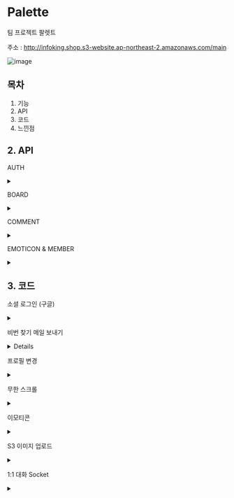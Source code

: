 # Palette
팀 프로젝트 팔렛트

주소 : http://infoking.shop.s3-website.ap-northeast-2.amazonaws.com/main

![image](https://user-images.githubusercontent.com/78591345/115690495-1190f080-a398-11eb-8623-cb1518bd51e4.PNG)

## 목차
1. 기능
2. API
3. 코드
4. 느낀점

## 2. API 

   AUTH
<details> <summary> </summary> <div markdown="1">
  
  ![image](https://user-images.githubusercontent.com/78591345/115645341-27cc8b80-a35b-11eb-8c19-a6d717f3538d.PNG)
     </div>
</details>
  
  BOARD
    <details> <summary> </summary> <div markdown="1"> 
  ![image](https://user-images.githubusercontent.com/78591345/115645346-28fdb880-a35b-11eb-83ec-24c6bb0801fa.PNG)
     </div>
</details>

  COMMENT
    <details> <summary> </summary> <div markdown="1"> 
  ![image](https://user-images.githubusercontent.com/78591345/115645347-28fdb880-a35b-11eb-94f6-a752f492093e.PNG)
   </div>
  </details>

 
 EMOTICON & MEMBER
    <details> <summary> </summary> <div markdown="1"> 
 ![image](https://user-images.githubusercontent.com/78591345/115645348-29964f00-a35b-11eb-9a84-ec1f7b849282.PNG)
 ![image](https://user-images.githubusercontent.com/78591345/115645349-29964f00-a35b-11eb-8dc2-8d7c9728dfd8.PNG)
    </div>
   </details>
   
   
   
   ## 3. 코드
   
   소셜 로그인 (구글)
<details> <summary> </summary> <div markdown="1">
  
  ![image](https://user-images.githubusercontent.com/78591345/115690122-b3fca400-a397-11eb-9929-c500ecdc202e.PNG)
  
  
 ```js
// 구글 시작
authRouter.get("/google", passport.authenticate("google", { scope: ["profile", "email"] }))


// 패스포트
const GoogleStrategy = require("passport-google-oauth20").Strategy
passport.serializeUser(function (user, done) {
  done(null, user)
})

passport.deserializeUser(function (user, done) {
  done(null, user)
})

module.exports = () => {
  passport.use(

    new GoogleStrategy(
      {
        clientID: process.env.LOVE_GOOGLE_ID,
        clientSecret: process.env.LOVE_GOOGLE_PW,
        callbackURL: `http://wcd21.shop/auth/google/callback`,
      },

      async (accessToken, refreshToken, profile, cb) => {
        
        const {
          _json: { id, avatar_url, name, email },
        } = profile

        try {
          const user = await User.findOne({ email: email })
          if (user) {
            return cb(null, user)
          } else {
            const newUser = new User({
              email,
              nickname: name,
              snsId: true,
            })
            await newUser.save()
            return cb(null, newUser)
          }
        } catch (error) {
          return cb(error)
        }
      }
    )
  )
}


// 구글 콜백 함수
authRouter.get(
  "/google/callback",
  passport.authenticate("google", { failureRedirect: "/" }),
  function (req, res) {
    const { _id } = req.user

    res.redirect("http://localhost:3000/social/" + _id)
  }
)
```

<a>태그로 요청이 들어오면, 구글로 부터 인증을 받는다. 그 후 구글의 profile에서 필요한 정보를 내려 받는다.
  
소셜 로그인 정보를 DB에 담아야 함으로,

  DB에 이미 있는 경우와 없는 경우를 분기처리한 후, 콜백 함수로 넘긴다.
  
  콜백 함수에서는 리다이렉트를 이용해 페이지를 이동시킨다.
  
  여기서 문제가 있었는데, 정상적인 방법은 아닌 것 같지만, 일단 임시방편으로 해결했다.
  
소셜 로그인 요청은 a태그로 받아야한다. axios와 ajax를 이용한 RestfulAPI를 이용할 수 없다고 한다.
  
 그래서 res.send를 이용한 서버 자체 토큰을 내려줄 수 없었다. res.cookie를 이용한 강제로 쿠키에 토큰을 심는 방식도 있었지만 이렇게 해결했다.
 
  1. 리다이렉트를 이용하여 DB에 저장된 소셜 로그인 유저의 고유값인 _id를 클라이언트에 주소 값으로 넘긴다.
  2. 클라이언트는 주소 뒤에있는 _id를 받은 후 API를 한 번 더 요청하며, 서버에 _id를 보낸다.
  3. 서버는 _id를 통해 자체 jwt토큰을 반환한다.

 카카오톡, 구글 둘 다 이렇게 처리했다...
 
 다음에 더 똑똑하게 문제를 해결할 수 있겠짛ㅎㅎㅎ

</div>
</details>


  비번 찾기 메일 보내기
<details> <summary> </summary> <div markdown="1">
  
  ![image](https://user-images.githubusercontent.com/78591345/115690110-b101b380-a397-11eb-9cf7-d4bba8d69720.PNG)
  
 ```js
// 비번 찾기
authRouter.post("/searchPwd", async (req, res) => {
  // sns는 비번찾기 못 이용하게 해야함

  const { email } = req.body
  const randomString = Math.random().toString(36).slice(2)

  const hash = await bcrypt.hash(randomString, 12)

  let transporter = nodemailer.createTransport({
    service: "gmail",
    host: "smtp.gmail.com",
    port: 587,
    secure: false,
    auth: {
      user: process.env.LOVE_MAIL_ID,
      pass: process.env.LOVE_MAIL_PW,
    },
  })

  let info = await transporter.sendMail({
    // 보내는 곳의 이름과, 메일 주소를 입력
    from: `"F4 TEAM" <${process.env.LOVE_MAIL_ID}>`,
    to: email,
    subject: "Pallet 임시 비밀번호입니다^^",
    text: randomString,
  })

  await User.updateOne({ email }, { $set: { password: hash } })

  return res.send("비번찾기 완료^^ㅋ")
})

 ```

bcrypt는 단방향 이라서, 복호화가 불가능했다. 처음엔 가능한 줄 알고 이상한 쇼를 했다.

그래서 임시 비밀번호를 가입된 이메일로 보내준다.

노드 메일러라는 npm을 이용해서, 가입된 이메일에게 보낼 수 있다.

임시 비밀번호를 받은 사람은 비밀번호 변경을 이용하여 비밀 번호를 바꿀 수 있다.
  
 
</div>
</details>



   프로필 변경
<details> <summary> </summary> <div markdown="1">
  
  ![image](https://user-images.githubusercontent.com/78591345/115690111-b232e080-a397-11eb-8b91-bbb79904c4fe.PNG)

 ```js
 
// 프로필 수정ㅎㅎ
authRouter.patch("/myProfile", middlewares, upload.single("profile_img"), async (req, res) => {
  const userId = res.locals.user
  const { password, comment_myself, profile_img } = req.body
  const imgUrl = req.file && `http://wcd21.shop${req.file.filename}`

  // 비번은 바꿧을 때
  if (password !== "null") {
    const hash = await bcrypt.hash(password, 12)
    const newUserInfo = await User.findByIdAndUpdate(
      userId,
      {
        $set: {
          ...req.body,
          profile_img: imgUrl,
          password: hash,
        },
      },
      {
        new: true,
      }
    )
    delete newUserInfo.password
    return res.send({ newUserInfo })
  }
  // 비번 안 바꿨을 때
  else {
    // 처음 프로필 이미지 아무것도 없을때 변경시
    if (userId.profile_img == " ") {
      const newUserInfo = await User.findByIdAndUpdate(
        userId,
        {
          $set: {
            comment_myself: comment_myself,
            profile_img: imgUrl,
          },
        },
        {
          new: true,
        }
      )
      delete newUserInfo.password
      return res.send({ newUserInfo })
    } else if (typeof profile_img == String) {
      const newUserInfo = await User.findByIdAndUpdate(
        userId,
        {
          $set: {
            comment_myself: comment_myself,
            profile_img: profile_img,
          },
        },
        {
          new: true,
        }
      )
      delete newUserInfo.password
      return res.send({ newUserInfo })
    }
    // 비번은 안바꾸고, 이미지만 바꿨을 떄
    else {
      const newUserInfo = await User.findByIdAndUpdate(
        userId,
        {
          $set: {
            comment_myself: comment_myself,
            profile_img: imgUrl,
          },
        },
        {
          new: true,
        }
      )
      delete newUserInfo.password
      return res.send({ newUserInfo })
    }
  }
})

 ```
 
 분기처리하기가 조금 까다로웠다.
 
 프로필 변경 하나에 비밀번호, 프로필이미지, 상태메시지 동시에 변경이 가능했고,
 
 비밀번호를 입력 안 할 경우엔, 기존 비밀번호를 유지해야했다.
 
 다른 것도 마찬가지로, 입력 안 할 경우엔 기존 것을 유지해야했다.
 
 여기서 SNS ID는 비밀번호가 DB에 저장될 떄 부터 없기 때문에, SNS일 경우를 따로 생각해야했고,
 
 처음 프로필 이미지가 없을 경우는 기존 이미지가 스트링으로 안 넘어 오기 때문에, 따로 생각해야했다.
 
 그래서 야생 코딩했다ㅎㅎㅎㅎ..
 
 
 </div>
</details>



   무한 스크롤
<details> <summary> </summary> <div markdown="1">
  
  ![image](https://user-images.githubusercontent.com/78591345/115690495-1190f080-a398-11eb-8623-cb1518bd51e4.PNG)

 ```js

exports.getPosts = async (req, res, next) => {
  let { page } = req.query
  page = (page - 1 || 0) < 0 ? 0 : page - 1 || 0

  try {
    const posts = await Post.find({})
      .populate([
        { path: "user", select: userSelect },
        {
          path: "emoticon",
          select: emoticonSelect,
          populate: { path: "user", select: userSelectMini },
        },
        { path: "comment", populate: { path: "user", select: userSelectMini } },
      ])
      .sort("-createdAt")
      .skip(page * 5)
      .limit(5)

    // 새로운 이모티콘 별 사람들의 아이디 작성해서 보내주기
    const newPost = posts.map((post) => {
      emoji = makeEmojiCounter(post.emoticon)
      return { post, emoji }
    })
    return res.send({ posts: newPost })
  } catch (err) {
    console.log(err)
    next(err)
  }
}

 ```
 
클라가 쿼리로 보내준다. 주소/주소?page=number

여기서 number값을 받아서, 스킵한다.

populate 끝난 후에, skip을 통해 page * 5만큼 DB를 스킵한다.

그 다음 limit으로 꺼낼 것을 5개로 제한한다.

이런 식으로 DB에서 5개씩만 꺼내서, 클라이언트한테 보내준다.

클라이언트는 스크롤이 닿는 등 이벤트가 발생할 때마다 API를 요청하여, 5개씩 받아가면 될 것이다.

프론트에서 어떻게 처리했는진 모르지만 프론트분 말로는 막막 굉장히 어려운 작업이었다고 한다.
 
 
  </div>
</details>




   이모티콘
<details> <summary> </summary> <div markdown="1">
  
  ![image](https://user-images.githubusercontent.com/78591345/115690121-b3640d80-a397-11eb-9b91-07fc8ebf6dc9.png)
 
 ```js

function makeEmojiCounter(emoticon) {
  const counter = new Map()
  let emoji = emoticon.reduce((tot, val) => {
    const res = tot.get(val["emoji"])
    res ? res.push(val["user"]["_id"]) : tot.set(val["emoji"], [val["user"]["_id"]])
    return tot
  }, counter)

  emoji = Object.fromEntries(emoji.entries())
  res = []
  for (let key in emoji) {
    const temptobj = {}
    temptobj[key] = emoji[key]
    temptobj["emoticon"] = key
    res.push(temptobj)
  }
  return res
}

exports.createEmoticon = async (req, res, next) => {
  const { postId } = req.params
  const { userId } = res.locals.user
  const emoticon = new Emoticon({
    ...req.body,
    user: userId,
  })
  try {
    const [emo, post] = await Promise.all([
      emoticon.save(),
      Post.findByIdAndUpdate(
        postId,
        {
          $push: { emoticon: emoticon._id },
        },
        { new: true }
      ).populate([
        {
          path: "emoticon",
          populate: { path: "user", select: ["nickname"] },
        },
      ]),
    ])
    const emoji = makeEmojiCounter(post.emoticon)
    return res.send({ post, emoticon, emoji })
  } catch (err) {
    console.log(err)
    next(err)
  }
}

exports.deleteEmoticon = async (req, res, next) => {
  const { postId } = req.params
  const { userId } = res.locals.user
  const { emoji } = req.body

  // 에러 감지
  if (typeof emoji !== "string")
    return res.status(400).send({ err: "emoji의 형식이 잘못되었습니다." })

  const posts = await Post.findById(postId).populate([{ path: "emoticon" }])

  //이모티콘 찾기
  let emojiId
  posts.emoticon.forEach((emo_info) => {
    if (emo_info["emoji"] === emoji && emo_info["user"].equals(userId)) {
      emojiId = emo_info._id
    }
  })
  if (!emojiId) return res.status(400).send({ err: "포스터에 없는 이모티콘입니다." })

  try {
    await Promise.all([
      Emoticon.findByIdAndDelete(emojiId),
      Post.findByIdAndUpdate(postId, {
        $pull: { emoticon: { _id: emojiId } },
      }),
    ])
    return res.send({ success: true })
  } catch (err) {
    console.log(err)
    next(err)
  }
}
```

이모티콘 이모티콘 짱짱

  </div>
</details>




   S3 이미지 업로드
<details> <summary> </summary> <div markdown="1">
  
  ![image](https://user-images.githubusercontent.com/78591345/115691149-bc091380-a398-11eb-8a54-12470f333392.PNG)

```js

const AWS = require("aws-sdk")
const multerS3 = require("multer-s3")
const multer = require("multer")
const path = require("path")

const s3 = new AWS.S3({
  accessKeyId: process.env.LOVE_S3_ID,
  secretAccessKey: process.env.LOVE_S3_PW,
  // region: "ap-northeast-2",
})

const S3storage = multerS3({
  s3,
  bucket: "informationking",
  key(req, file, cb) {
    cb(null, `original/${Date.now()}${path.basename(file.originalname)}`)
  },
})

const serverStorage = multer.diskStorage({
  destination(req, file, cb) {
    cb(null, "public/")
  },
  filename(req, file, cb) {
    cb(null, `/${Date.now()}${path.basename(file.originalname)}`)
  },
})

const fileFilter = function (req, file, cb) {
  let typeArray = file.mimetype.split("/")
  let fileType = typeArray[1]
  const imgFileExtention = new RegExp("(gif|jpe?g|png|)")
  const res = imgFileExtention.test(fileType)
  return res ? cb(null, true) : cb(null, false)
}

const upload = multer({
  storage: serverStorage,
})

module.exports = upload
```


S3 S3 멀터멀터 이미지이미지 짱짱
  </div>
</details>




   1:1 대화 Socket
<details> <summary> </summary> <div markdown="1">
  
  ![image](https://user-images.githubusercontent.com/78591345/115690114-b2cb7700-a397-11eb-92b0-79eccaf904db.png)
  
  ```js

const socketIo = require("socket.io")
const { Chat, User } = require("./model")
const moment = require("moment")
require("moment-timezone")
moment.tz.setDefault("Asia/Seoul")

module.exports = async (http, app) => {
  const io = socketIo(http, {
    cors: {
      origin: "*",
      methods: ["GET", "POST"],
    },
  })

  const chat = io.of("/chat")
  const global = io.of("/")

  chat.on("connection", function (socket) {
    socket.on("join", async function (data) {
      const req = socket.request
      const {
        headers: { referer },
      } = req
      console.log(referer)
      const { room, username } = data
      // room에 join한다
      socket.join(room)
      // room에 join되어 있는 클라이언트에게 메시지를 전송한다
      const chats = await Chat.find({ room: room })
      chat.to(room).emit("load", chats)
    })

    socket.on("send", async function (data) {
      const { room } = data
      const content = new Chat({
        ...data,
        createdAt: moment().format("YYYY-MM-DD-HH:mm"),
      })
      await content.save()
      chat.to(room).emit("receive", content)
    })

    socket.on("leave", (data) => {
      console.log("leave")
      socket.leave(data.room)
    })

    socket.on("disconnect", () => {
      console.log("disconnect")
    })
  })

  global.on("connection", function (socket) {
    socket.on("globalSend", async function (data) {
      console.log(data)
      global.emit("globalReceive", data)
    })
  })
}
```

소켓io를 공부를 해가면서 동시에 개발한 거라 미숙한 점이 많았다.

처음엔 이해가 명확하게 가지 않아서, 어려움을 겪었지만, 예제 파일과 함께 공부하니 조금이나마 이해가 갔다.

클라이언트와 처음 합을 맞춰보고 성공했을 때 모두 소리질렀다 오예 ~~~~

chat, global 두 개의 소켓을 열고,

1. 채팅을 시작하면 chat소켓을 열고, 룸을 입장시켰다.

2. 룸은 대화를 하고 있는 두 사람의 DB 고유값인 _id를 _id-_id 이런 식으로 룸 번호를 지정했다.

3. 그리고 DB에는 룸, 채팅내역, 닉네임, 시간을 저장했고,

4. room에 입장할 때마다, 그 룸에 해당하는 이전 채팅내역을 뿌렸다.

global 소켓은 클라이언트 쪽에서 요구해서 뿌렸는데,

이를 활용하여 채팅 알람기능을 구현했다.

global 소켓이 활성화 되었는데, 본인으 _id가 거기에 속해있고, chat소켓은 활성화가 안 되어 있는 상황이라면

나에게 채팅이 왔지만, 내가 확인을 안 한 것으로 판단하고 빨간색 뱃지가 달린다.

알람 이 부분은 굉장히 난해하고, 프론트가 고생을 정말 많이했다. 유진님짱

지금도 막 완벽하진 않지만 어느정도 돌아간다.



  </div>
</details>


